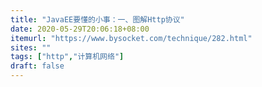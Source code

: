 ```yaml
---
title: "JavaEE要懂的小事：一、图解Http协议"
date: 2020-05-29T20:06:18+08:00
itemurl: "https://www.bysocket.com/technique/282.html"
sites: ""
tags: ["http","计算机网络"]
draft: false
---
```


